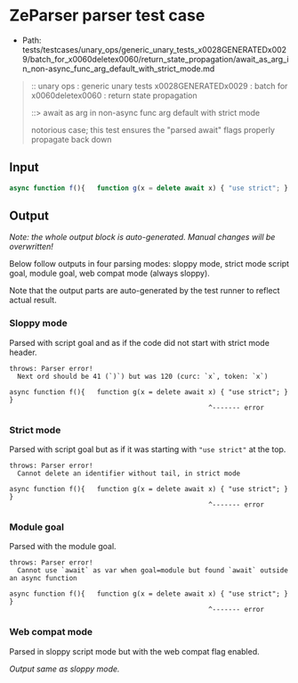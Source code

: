 # ZeParser parser test case

- Path: tests/testcases/unary_ops/generic_unary_tests_x0028GENERATEDx0029/batch_for_x0060deletex0060/return_state_propagation/await_as_arg_in_non-async_func_arg_default_with_strict_mode.md

> :: unary ops : generic unary tests x0028GENERATEDx0029 : batch for x0060deletex0060 : return state propagation
>
> ::> await as arg in non-async func arg default with strict mode
>
> notorious case; this test ensures the "parsed await" flags properly propagate back down

## Input

`````js
async function f(){   function g(x = delete await x) { "use strict"; }  }
`````

## Output

_Note: the whole output block is auto-generated. Manual changes will be overwritten!_

Below follow outputs in four parsing modes: sloppy mode, strict mode script goal, module goal, web compat mode (always sloppy).

Note that the output parts are auto-generated by the test runner to reflect actual result.

### Sloppy mode

Parsed with script goal and as if the code did not start with strict mode header.

`````
throws: Parser error!
  Next ord should be 41 (`)`) but was 120 (curc: `x`, token: `x`)

async function f(){   function g(x = delete await x) { "use strict"; }  }
                                                  ^------- error
`````

### Strict mode

Parsed with script goal but as if it was starting with `"use strict"` at the top.

`````
throws: Parser error!
  Cannot delete an identifier without tail, in strict mode

async function f(){   function g(x = delete await x) { "use strict"; }  }
                                                  ^------- error
`````


### Module goal

Parsed with the module goal.

`````
throws: Parser error!
  Cannot use `await` as var when goal=module but found `await` outside an async function

async function f(){   function g(x = delete await x) { "use strict"; }  }
                                                  ^------- error
`````


### Web compat mode

Parsed in sloppy script mode but with the web compat flag enabled.

_Output same as sloppy mode._
